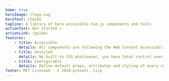 ```yaml
---
home: true
heroImage: /logo.svg
heroText: Chūshō
tagline: A library of bare accessible Vue.js components and tools
actionText: Get Started →
actionLink: /guide/
features:
    - title: Accessible
      details: All components are following the Web Content Accessibility Guidelines (WCAG) recommendations.
    - title: Unstyled
      details: No built-in CSS whatsoever, you have total control over which class is applied to which element.
    - title: Configurable
      details: Define default props, attributes and styling of every component globally, override locally when necessary.
footer: MIT Licensed · © 2020-present, Liip
---
```

